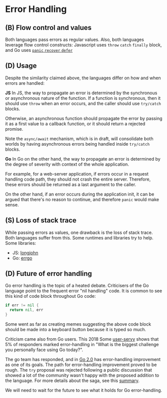 # Error Handling
## (B) Flow control and values

Both languages pass errors as regular values. Also, both languages leverage flow control constructs: Javascript uses `throw` `catch` `finally` block, and Go uses [`panic` `recover` `defer` ](https://blog.golang.org/defer-panic-and-recover)

## (D) Usage
Despite the similarity claimed above, the languages differ on how and when errors are handled:

**JS**
In JS, the way to propagate an error is determined by the synchronous or asynchronous nature of the function.
If a function is synchronous, then it should use `throw` when an error occurs, and the caller should use `try/catch` blocks.

Otherwise, an asynchronous function should propagate the error by passing it as a first value to a callback function, or it should return a rejected promise.

Note the `async/await` mechanism, which is in draft, will consolidate both worlds by having asynchronous errors being handled inside `try/catch` blocks.

**Go**
In Go on the other hand, the way to propagate an error is determined by the degree of severity with context of the whole application.

For example, for a web-server application, if errors occur in a request handling code path, they should not crash the entire server.  Therefore, these errors should be returned as a last argument to the caller.

On the other hand, if an error occurs during the application init, it can be argued that there's no reason to continue, and therefore `panic` would make sense.

## (S) Loss of stack trace
While passing errors as values, one drawback is the loss of stack trace. Both languages suffer from this. Some runtimes and libraries try to help. Some libraries:
- JS: [longjohn](https://github.com/mattinsler/longjohn)
- Go: [errgo](https://github.com/juju/errgo)

## (D) Future of error handling

Go error handling is the topic of a heated debate. Criticisers of the Go language point to the frequent error "nil handling" code. It is common to see this kind of code block throughout Go code:
```Go
if err != nil {
  return nil, err
}
```
Some went as far as creating memes suggesting the above code block should be made into a keyboard button because it is typed so much.

Criticism came also from Go users. This 2018 Some [user-servy](https://blog.golang.org/survey2018-results) shows that 5% of responders marked error-handling in "What is  the biggest challenge you personally face using Go today?". 

The go team has responded, and in [Go 2.0](https://blog.golang.org/go2-next-steps) has error-handling improvement as one of its goals. The path for error-handling improvement proved to be rough. The `try` proposal was rejected following a public discussion that showed a lot of the community wasn't happy with the proposed addition to the language. For more details about the saga, see this [summary](https://www.infoq.com/news/2019/07/go-try-proposal-rejected/).

We will need to wait for the future to see what it holds for Go error-handling.
